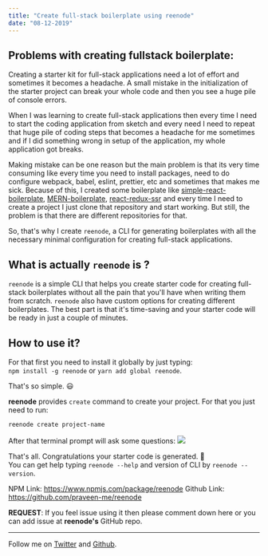 ```yaml
---
title: "Create full-stack boilerplate using reenode"
date: "08-12-2019"
---
```


## Problems with creating fullstack boilerplate:

Creating a starter kit for full-stack applications need a lot of effort and sometimes it becomes a headache. A small mistake in the initialization of the starter project can break your whole code and then you see a huge pile of console errors.

When I was learning to create full-stack applications then every time I need to start the coding application from sketch and every need I need to repeat that huge pile of coding steps that becomes a headache for me sometimes and if I did something wrong in setup of the application, my whole application got breaks.

Making mistake can be one reason but the main problem is that its very time consuming like every time you need to install packages, need to do configure webpack, babel, eslint, prettier, etc and sometimes that makes me sick. Because of this, I created some boilerplate like [simple-react-boilerplate](https://github.com/praveen-me/simple-react-boilerplate), [MERN-boilerplate](https://github.com/praveen-me/MERN-boilerplate), [react-redux-ssr](https://github.com/praveen-me/react-redux-ssr) and every time I need to create a project I just clone that repository and start working.
But still, the problem is that there are different repositories for that.

So, that's why I create `reenode`, a CLI for generating boilerplates with all the necessary minimal configuration for creating full-stack applications.

## What is actually `reenode` is ?

`reenode` is a simple CLI that helps you create starter code for creating full-stack boilerplates without all the pain that you'll have when writing them from scratch. `reenode` also have custom options for creating different boilerplates. The best part is that it's time-saving and your starter code will be ready in just a couple of minutes.

## How to use it?

For that first you need to install it globally by just typing: <br/>
`npm install -g reenode` or `yarn add global reenode`.

That's so simple. 😃

**reenode** provides `create` command to create your project. For that you just need to run:

```bash
reenode create project-name
```

After that terminal prompt will ask some questions:
![](./../../images/reenode.gif)

That's all. Congratulations your starter code is generated. 🚀 <br/>
You can get help typing `reenode --help` and version of CLI by `reenode --version`.

NPM Link: https://www.npmjs.com/package/reenode
Github Link: https://github.com/praveen-me/reenode

**REQUEST**: If you feel issue using it then please comment down here or you can add issue at **reenode's** GitHub repo.

---

Follow me on [Twitter](https://twitter.com/am_pra_veen) and [Github](https://github.com/praveen-me).
